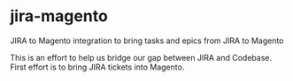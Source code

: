 # jira-magento
JIRA to Magento integration to bring tasks and epics from JIRA to Magento

This is an effort to help us bridge our gap between JIRA and Codebase. First effort is to bring JIRA tickets into Magento.


